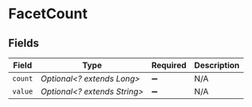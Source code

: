 # FacetCount


## Fields

| Field                        | Type                         | Required                     | Description                  |
| ---------------------------- | ---------------------------- | ---------------------------- | ---------------------------- |
| `count`                      | *Optional<? extends Long>*   | :heavy_minus_sign:           | N/A                          |
| `value`                      | *Optional<? extends String>* | :heavy_minus_sign:           | N/A                          |